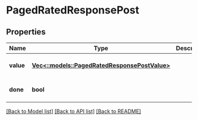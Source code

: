 # PagedRatedResponsePost

## Properties
Name | Type | Description | Notes
------------ | ------------- | ------------- | -------------
**value** | [**Vec<::models::PagedRatedResponsePostValue>**](PagedRatedResponsePost_value.md) |  | [optional] [default to null]
**done** | **bool** |  | [optional] [default to null]

[[Back to Model list]](../README.md#documentation-for-models) [[Back to API list]](../README.md#documentation-for-api-endpoints) [[Back to README]](../README.md)


